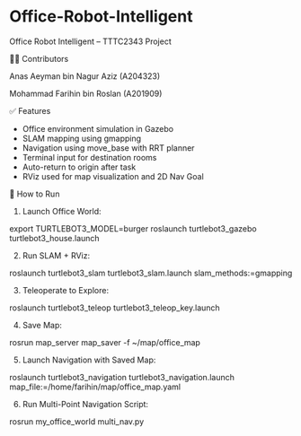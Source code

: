 # Office-Robot-Intelligent
Office Robot Intelligent – TTTC2343 Project

👨‍💻 Contributors

Anas Aeyman bin Nagur Aziz (A204323)

Mohammad Farihin bin Roslan (A201909)

✅ Features
- Office environment simulation in Gazebo
- SLAM mapping using gmapping
- Navigation using move_base with RRT planner
- Terminal input for destination rooms
- Auto-return to origin after task
- RViz used for map visualization and 2D Nav Goal

🚀 How to Run
1. Launch Office World:

export TURTLEBOT3_MODEL=burger
roslaunch turtlebot3_gazebo turtlebot3_house.launch

2. Run SLAM + RViz:

roslaunch turtlebot3_slam turtlebot3_slam.launch slam_methods:=gmapping

3. Teleoperate to Explore:

roslaunch turtlebot3_teleop turtlebot3_teleop_key.launch

4. Save Map:
   
rosrun map_server map_saver -f ~/map/office_map

5. Launch Navigation with Saved Map:
    
roslaunch turtlebot3_navigation turtlebot3_navigation.launch map_file:=/home/farihin/map/office_map.yaml

6. Run Multi-Point Navigation Script:
    
rosrun my_office_world multi_nav.py
